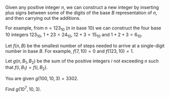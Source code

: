 Given any positive integer $n$, we can construct a new integer by inserting plus signs between some of the digits of the base $B$ representation of $n$, and then carrying out the additions.


For example, from $n=123_{10}$  ($n$ in base $10$) we can construct the four base $10$ integers $123_{10}$,  $1+23=24_{10}$, $12+3=15_{10}$ and $1+2+3=6_{10}$.


Let $f(n,B)$ be the smallest number of steps needed to arrive at a single-digit number in base $B$. For example, $f(7,10)=0$ and $f(123,10)=1$.


Let $g(n,B_1,B_2)$ be the sum of the positive integers $i$ not exceeding $n$ such that $f(i,B_1)=f(i,B_2)$.


You are given $g(100,10,3)=3302$. 


Find $g(10^7,10,3)$.